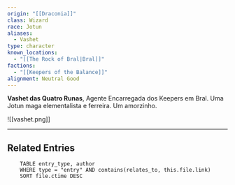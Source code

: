 ```yaml
---
origin: "[[Draconia]]"
class: Wizard
race: Jotun
aliases:
  - Vashet
type: character
known_locations:
  - "[[The Rock of Bral|Bral]]"
factions:
  - "[[Keepers of the Balance]]"
alignment: Neutral Good
---
```

**Vashet das Quatro Runas**, Agente Encarregada dos Keepers em Bral. Uma Jotun maga elementalista e ferreira. Um amorzinho.

![[vashet.png]]

---

<!-- DYNAMIC:related-entries -->

## Related Entries

```dataview
    TABLE entry_type, author
    WHERE type = "entry" AND contains(relates_to, this.file.link)
    SORT file.ctime DESC
```

<!-- /DYNAMIC -->